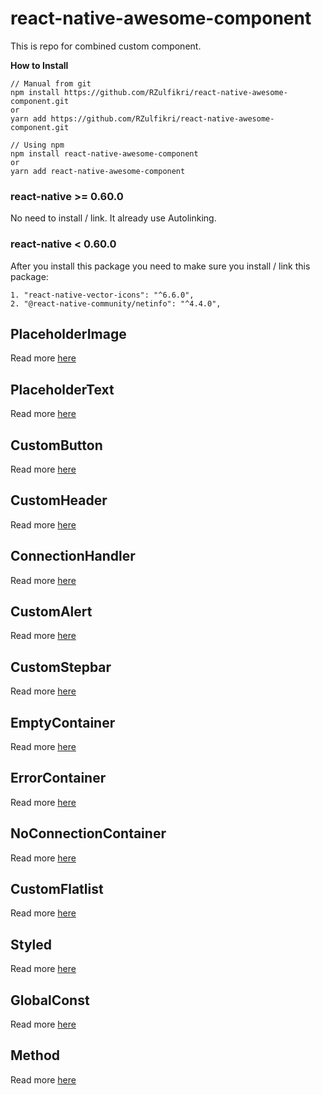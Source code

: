 # react-native-awesome-component
This is repo for combined custom component. 

**How to Install**
```
// Manual from git
npm install https://github.com/RZulfikri/react-native-awesome-component.git
or
yarn add https://github.com/RZulfikri/react-native-awesome-component.git

// Using npm
npm install react-native-awesome-component
or
yarn add react-native-awesome-component
```

### react-native >= 0.60.0
No need to install / link. It already use Autolinking.

### react-native < 0.60.0
After you install this package you need to make sure you install / link this package:
```
1. "react-native-vector-icons": "^6.6.0",
2. "@react-native-community/netinfo": "^4.4.0",
```

## PlaceholderImage
Read more [here](./doc/placeholder-image.md)

## PlaceholderText
Read more [here](./doc/placeholder-text.md)

## CustomButton
Read more [here](./doc/custom-button.md)

## CustomHeader
Read more [here](./doc/custom-header.md)

## ConnectionHandler
Read more [here](./doc/connection-handler.md)

## CustomAlert
Read more [here](./doc/custom-alert.md)

## CustomStepbar
Read more [here](./doc/custom-step-bar.md)

## EmptyContainer
Read more [here](./doc/empty-container.md)

## ErrorContainer
Read more [here](./doc/error-container.md)

## NoConnectionContainer
Read more [here](./doc/no-connection-container.md)

## CustomFlatlist
Read more [here](./doc/custom-flatlist.md)

## Styled
Read more [here](./doc/styled.md)

## GlobalConst
Read more [here](./doc/global-const.md)

## Method
Read more [here](./doc/method.md)

